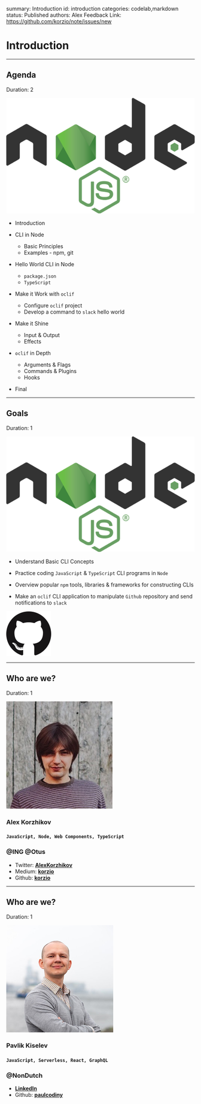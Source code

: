 summary: Introduction
id: introduction
categories: codelab,markdown
status: Published 
authors: Alex
Feedback Link: https://github.com/korzio/note/issues/new

# Introduction

---

## Agenda
Duration: 2

![Node](assets/node.png)

- Introduction

- CLI in Node
  - Basic Principles
  - Examples - npm, git

- Hello World CLI in Node
  - `package.json`
  - `TypeScript`
  
- Make it Work with `oclif`
  - Configure `oclif` project
  - Develop a command to `slack` hello world

- Make it Shine 
  - Input & Output
  - Effects

- `oclif` in Depth
  - Arguments & Flags
  - Commands & Plugins
  - Hooks

- Final

---

## Goals
Duration: 1

![Node](assets/node.png)

- Understand Basic CLI Concepts

- Practice coding `JavaScript` & `TypeScript` CLI programs in `Node` 

- Overview popular `npm` tools, libraries & frameworks for constructing CLIs

- Make an `oclif` CLI application to manipulate `Github` repository and send notifications to `slack`

![github](assets/github.png)

---

## Who are we?
Duration: 1

![Alex](assets/team/alex.jpg)

### Alex Korzhikov
#### `JavaScript, Node, Web Components, TypeScript` 
### @ING @Otus

- Twitter: **[AlexKorzhikov](https://twitter.com/AlexKorzhikov)**  
- Medium: **[korzio](https://medium.com/@korzio)**  
- Github: **[korzio](https://github.com/korzio)**  

---

## Who are we?
Duration: 1

![Pavlik](assets/team/pavlik.jpg)

### Pavlik Kiselev
#### `JavaScript, Serverless, React, GraphQL` 
### @NonDutch

- **[LinkedIn](
https://www.linkedin.com/in/pavlik-kiselev-06993347/)**  
- Github: **[paulcodiny](https://github.com/paulcodiny)**  
